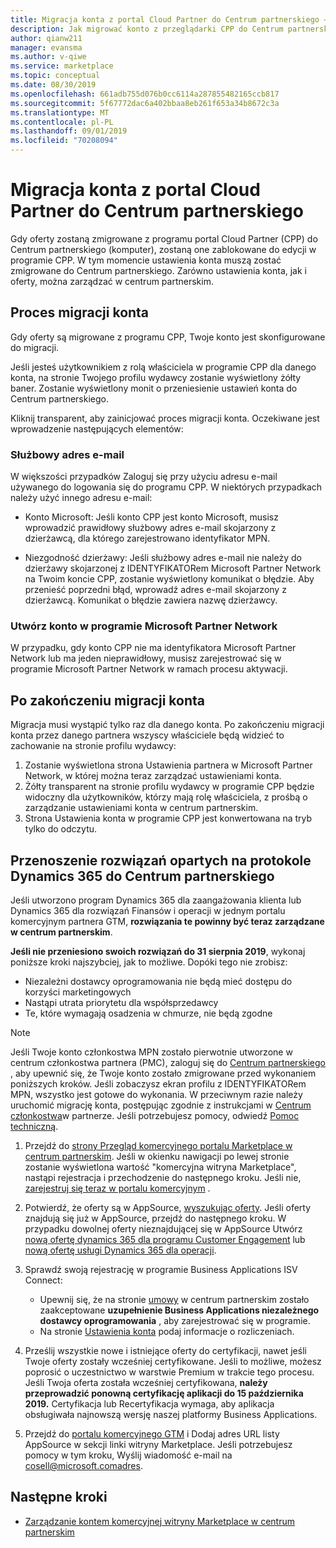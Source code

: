 ```yaml
---
title: Migracja konta z portal Cloud Partner do Centrum partnerskiego — komercyjna witryna Marketplace na platformie Azure
description: Jak migrować konto z przeglądarki CPP do Centrum partnerskiego. — Komercyjne witryny Marketplace na platformie Azure
author: qianw211
manager: evansma
ms.author: v-qiwe
ms.service: marketplace
ms.topic: conceptual
ms.date: 08/30/2019
ms.openlocfilehash: 661adb755d076b0cc6114a287855482165ccb817
ms.sourcegitcommit: 5f67772dac6a402bbaa8eb261f653a34b8672c3a
ms.translationtype: MT
ms.contentlocale: pl-PL
ms.lasthandoff: 09/01/2019
ms.locfileid: "70208094"
---
```

# <a name="account-migration-from-cloud-partner-portal-to-partner-center"></a>Migracja konta z portal Cloud Partner do Centrum partnerskiego

Gdy oferty zostaną zmigrowane z programu portal Cloud Partner (CPP) do Centrum partnerskiego (komputer), zostaną one zablokowane do edycji w programie CPP. W tym momencie ustawienia konta muszą zostać zmigrowane do Centrum partnerskiego. Zarówno ustawienia konta, jak i oferty, można zarządzać w centrum partnerskim.

## <a name="account-migration-process"></a>Proces migracji konta

Gdy oferty są migrowane z programu CPP, Twoje konto jest skonfigurowane do migracji. 
 
Jeśli jesteś użytkownikiem z rolą właściciela w programie CPP dla danego konta, na stronie Twojego profilu wydawcy zostanie wyświetlony żółty baner. Zostanie wyświetlony monit o przeniesienie ustawień konta do Centrum partnerskiego. 

Kliknij transparent, aby zainicjować proces migracji konta. Oczekiwane jest wprowadzenie następujących elementów:

### <a name="work-email-address"></a>Służbowy adres e-mail

W większości przypadków Zaloguj się przy użyciu adresu e-mail używanego do logowania się do programu CPP. W niektórych przypadkach należy użyć innego adresu e-mail:

* Konto Microsoft: Jeśli konto CPP jest konto Microsoft, musisz wprowadzić prawidłowy służbowy adres e-mail skojarzony z dzierżawcą, dla którego zarejestrowano identyfikator MPN.

* Niezgodność dzierżawy: Jeśli służbowy adres e-mail nie należy do dzierżawy skojarzonej z IDENTYFIKATORem Microsoft Partner Network na Twoim koncie CPP, zostanie wyświetlony komunikat o błędzie. Aby przenieść poprzedni błąd, wprowadź adres e-mail skojarzony z dzierżawcą. Komunikat o błędzie zawiera nazwę dzierżawcy.

### <a name="sign-up-for-microsoft-partner-network-program"></a>Utwórz konto w programie Microsoft Partner Network

W przypadku, gdy konto CPP nie ma identyfikatora Microsoft Partner Network lub ma jeden nieprawidłowy, musisz zarejestrować się w programie Microsoft Partner Network w ramach procesu aktywacji.

## <a name="after-account-migration-is-complete"></a>Po zakończeniu migracji konta

Migracja musi wystąpić tylko raz dla danego konta. Po zakończeniu migracji konta przez danego partnera wszyscy właściciele będą widzieć to zachowanie na stronie profilu wydawcy:

1. Zostanie wyświetlona strona Ustawienia partnera w Microsoft Partner Network, w której można teraz zarządzać ustawieniami konta. 
2. Żółty transparent na stronie profilu wydawcy w programie CPP będzie widoczny dla użytkowników, którzy mają rolę właściciela, z prośbą o zarządzanie ustawieniami konta w centrum partnerskim. 
3. Strona Ustawienia konta w programie CPP jest konwertowana na tryb tylko do odczytu. 

## <a name="move-dynamics-365-based-solutions-to-partner-center"></a>Przenoszenie rozwiązań opartych na protokole Dynamics 365 do Centrum partnerskiego

Jeśli utworzono program Dynamics 365 dla zaangażowania klienta lub Dynamics 365 dla rozwiązań Finansów i operacji w jednym portalu komercyjnym partnera GTM, **rozwiązania te powinny być teraz zarządzane w centrum partnerskim**.

**Jeśli nie przeniesiono swoich rozwiązań do 31 sierpnia 2019**, wykonaj poniższe kroki najszybciej, jak to możliwe. Dopóki tego nie zrobisz: 
- Niezależni dostawcy oprogramowania nie będą mieć dostępu do korzyści marketingowych
- Nastąpi utrata priorytetu dla współsprzedawcy
- Te, które wymagają osadzenia w chmurze, nie będą zgodne

> [!NOTE]
> Jeśli Twoje konto członkostwa MPN zostało pierwotnie utworzone w centrum członkostwa partnera (PMC), zaloguj się do [Centrum partnerskiego](https://partner.microsoft.com/pcv/accountsettings/connectedpartnerprofile) , aby upewnić się, że Twoje konto zostało zmigrowane przed wykonaniem poniższych kroków. Jeśli zobaczysz ekran profilu z IDENTYFIKATORem MPN, wszystko jest gotowe do wykonania. W przeciwnym razie należy uruchomić migrację konta, postępując zgodnie z instrukcjami w [Centrum członkostwa](https://partners.microsoft.com/partnerprogram/Welcome.aspx)w partnerze. Jeśli potrzebujesz pomocy, odwiedź [Pomoc techniczną](https://partner.microsoft.com/support?issueid=100-0077).

1. Przejdź do [strony Przegląd komercyjnego portalu Marketplace w centrum partnerskim](https://partner.microsoft.com/dashboard/commercial-marketplace/overview). Jeśli w okienku nawigacji po lewej stronie zostanie wyświetlona wartość "komercyjna witryna Marketplace", nastąpi rejestracja i przechodzenie do następnego kroku. Jeśli nie, [zarejestruj się teraz w portalu komercyjnym](https://partner.microsoft.com/dashboard/account/v3/enrollment/introduction/azureisv) .
2. Potwierdź, że oferty są w AppSource, [wyszukując oferty](https://appsource.microsoft.com/). Jeśli oferty znajdują się już w AppSource, przejdź do następnego kroku. W przypadku dowolnej oferty nieznajdującej się w AppSource Utwórz [nową ofertę dynamics 365 dla programu Customer Engagement](create-new-customer-engagement-offer.md) lub [nową ofertę usługi Dynamics 365 dla operacji](create-new-operations-offer.md).
3. Sprawdź swoją rejestrację w programie Business Applications ISV Connect:
  
   * Upewnij się, że na stronie [umowy](https://partner.microsoft.com/dashboard/account/agreements) w centrum partnerskim zostało zaakceptowane **uzupełnienie Business Applications niezależnego dostawcy oprogramowania** , aby zarejestrować się w programie.
   * Na stronie [Ustawienia konta](https://partner.microsoft.com/dashboard/account/v3/accountsettings/billingprofile) podaj informacje o rozliczeniach.

4. Prześlij wszystkie nowe i istniejące oferty do certyfikacji, nawet jeśli Twoje oferty zostały wcześniej certyfikowane. Jeśli to możliwe, możesz poprosić o uczestnictwo w warstwie Premium w trakcie tego procesu. Jeśli Twoja oferta została wcześniej certyfikowana, **należy przeprowadzić ponowną certyfikację aplikacji do 15 października 2019.** Certyfikacja lub Recertyfikacja wymaga, aby aplikacja obsługiwała najnowszą wersję naszej platformy Business Applications.
5. Przejdź do [portalu komercyjnego GTM](https://msgtm.azurewebsites.net/en-US/Profile/SignIn) i Dodaj adres URL listy AppSource w sekcji linki witryny Marketplace. Jeśli potrzebujesz pomocy w tym kroku, Wyślij wiadomość e-mail na cosell@microsoft.comadres.

## <a name="next-steps"></a>Następne kroki

- [Zarządzanie kontem komercyjnej witryny Marketplace w centrum partnerskim](./manage-account.md) 
